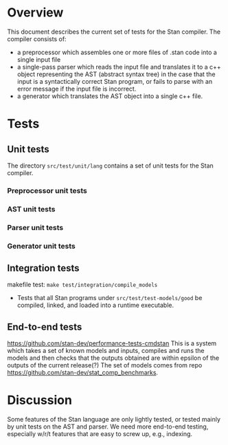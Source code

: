 # Overview

This document describes the current set of tests for the Stan compiler.  The compiler consists of:
- a preprocessor which assembles one or more files of .stan code into a single input file
- a single-pass parser which reads the input file and translates it to a c++ object representing the AST (abstract syntax tree) in the case that the input is a syntactically correct Stan program, or fails to parse with an error message if the input file is incorrect.
- a generator which translates the AST object into a single c++ file.

# Tests

## Unit tests

The directory `src/test/unit/lang` contains a set of unit tests for the Stan compiler.

### Preprocessor unit tests

### AST unit tests

### Parser unit tests

### Generator unit tests

## Integration tests

makefile test: `make test/integration/compile_models`
- Tests that all Stan programs under `src/test/test-models/good` be compiled, linked, and loaded into a runtime executable.

## End-to-end tests

https://github.com/stan-dev/performance-tests-cmdstan This is a system which takes a set of known models and inputs, compiles and runs the models and then checks that the outputs obtained are within epsilon of the outputs of the current release(?)   The set of models comes from repo https://github.com/stan-dev/stat_comp_benchmarks.

# Discussion

Some features of the Stan language are only lightly tested, or tested mainly by unit tests on the AST and parser.  We need more end-to-end testing, especially w/r/t features that are easy to screw up, e.g., indexing.
